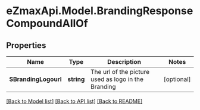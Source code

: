 
# eZmaxApi.Model.BrandingResponseCompoundAllOf

## Properties

Name | Type | Description | Notes
------------ | ------------- | ------------- | -------------
**SBrandingLogourl** | **string** | The url of the picture used as logo in the Branding | [optional] 

[[Back to Model list]](../README.md#documentation-for-models)
[[Back to API list]](../README.md#documentation-for-api-endpoints)
[[Back to README]](../README.md)

